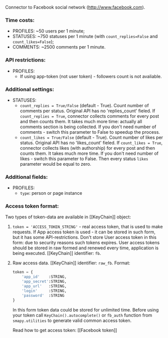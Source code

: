 Connector to Facebook social network (http://www.facebook.com).

### Time costs:
* PROFILES: ~50 users per 1 minute;
* STATUSES: ~750 statuses per 1 minute (with `count_replies=False` and `count_likes=False`);
* COMMENTS: ~2500 comments per 1 minute.

### API restrictions:
* PROFILES:
    - If using app-token (not user token) - followers count is not avaliable.


### Additional settings:
* STATUSES:
    - `count_replies = True/False` (default - True). Count number of comments per status. Original API has no 'replies_count' fieled. If `count_replies = True`, connector collects comments for every post and then counts them. It takes much more time: actually all comments section is being collected. If you don't need number of comments - switch this parameter to False to speedup the process.
    - `count_likes = True/False` (default - True). Count number of likes per status. Original API has no 'likes_count' fieled. If `count_likes = True`, connector collects likes (with authorship) for every post and then counts them. It takes much more time. If you don't  need number of likes - switch this parameter to False. Then every status `likes` parameter would be equal to zero.

### Additional fields:
* PROFILES:
    - `type`: person or page instance

### Access token format:
Two types of token-data are available in [[KeyChain]] object:

1. `token = 'ACCESS_TOKEN_STRING'` - real access token, that is used to make requests. If App access token is used - it can be stored in such form, but it has some API-restrictions. Don't store User access token in this form: due to security reasons such tokens expires. User access tokens should be stored in raw formed and renewed every time, application is being executed. [[KeyChain]] identifier: `fb`.

2. Raw access data. [[KeyChain]] identifier: `raw_fb`. Format:

    ```python
    token = {
        'app_id'    :STRING,
        'app_secret':STRING,
        'app_url'   :STRING,
        'login'     :STRING,
        'password'  :STRING
    }
    ```
    In this form token data could be stored for unlimited time. Before using your token call `KeyChain().autocomplete()` or `fb_auth` function from `smapy.utilities` to generate valid common access token.

    Read how to get access token: [[Facebook token]]